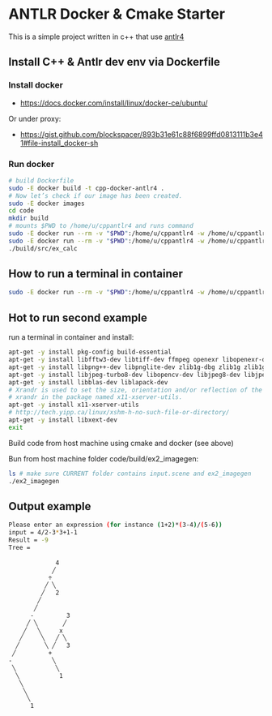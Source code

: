 # ANTLR Docker & Cmake Starter

This is a simple project written in c++ that use [antlr4](https://www.antlr.org/)

## Install C++ & Antlr dev env via Dockerfile

### Install docker

* https://docs.docker.com/install/linux/docker-ce/ubuntu/

Or under proxy:

* https://gist.github.com/blockspacer/893b31e61c88f6899ffd0813111b3e41#file-install_docker-sh

### Run docker

```bash
# build Dockerfile
sudo -E docker build -t cpp-docker-antlr4 .
# Now let’s check if our image has been created. 
sudo -E docker images
cd code
mkdir build
# mounts $PWD to /home/u/cppantlr4 and runs command
sudo -E docker run --rm -v "$PWD":/home/u/cppantlr4 -w /home/u/cppantlr4/build cpp-docker-antlr4 cmake -DCMAKE_BUILD_TYPE=Release -DCMAKE_EXPORT_COMPILE_COMMANDS=ON ..
sudo -E docker run --rm -v "$PWD":/home/u/cppantlr4 -w /home/u/cppantlr4/build cpp-docker-antlr4 cmake --build .
./build/src/ex_calc
```

## How to run a terminal in container

```bash
sudo -E docker run --rm -v "$PWD":/home/u/cppantlr4 -w /home/u/cppantlr4/build  -it  -e DISPLAY         -v /tmp/.X11-unix:/tmp/.X11-unix  cpp-docker-antlr4
```

## Hot to run second example

run a terminal in container and install:

```bash
apt-get -y install pkg-config build-essential
apt-get -y install libfftw3-dev libtiff-dev ffmpeg openexr libopenexr-dev imagemagick libgtk2.0-dev
apt-get -y install libpng++-dev libpnglite-dev zlib1g-dbg zlib1g zlib1g-dev pngtools libjpeg8 libjpeg8-dbg libjpeg62 libjpeg62-dev libjpeg-progs libavcodec-dev libavformat-dev libswscale-dev
apt-get -y install libjpeg-turbo8-dev libopencv-dev libjpeg8-dev libjpeg-dev libtiff5-dev
apt-get -y install libblas-dev liblapack-dev
# Xrandr is used to set the size, orientation and/or reflection of the outputs for a screen. It can also set the screen size.
# xrandr in the package named x11-xserver-utils.
apt-get -y install x11-xserver-utils
# http://tech.yipp.ca/linux/xshm-h-no-such-file-or-directory/
apt-get -y install libxext-dev
exit
```

Build code from host machine using cmake and docker (see above)

Bun from host machine folder code/build/ex2_imagegen:

```bash
ls # make sure CURRENT folder contains input.scene and ex2_imagegen
./ex2_imagegen
```

## Output example

```bash
Please enter an expression (for instance (1+2)*(3-4)/(5-6))
input = 4/2-3*3+1-1
Result = -9
Tree = 
             
             4
            ╱
           ÷ 
          ╱ ╲
         ╱   2
        ╱    
       ╱        
      -         3
     ╱ ╲       ╱
    ╱   ╲     x 
   ╱     ╲   ╱ ╲
  ╱       ╲ ╱   3
 ╱         +    
-           ╲ 
 ╲           ╲
  ╲           1
   ╲          
    ╲ 
     ╲
      1
      
```